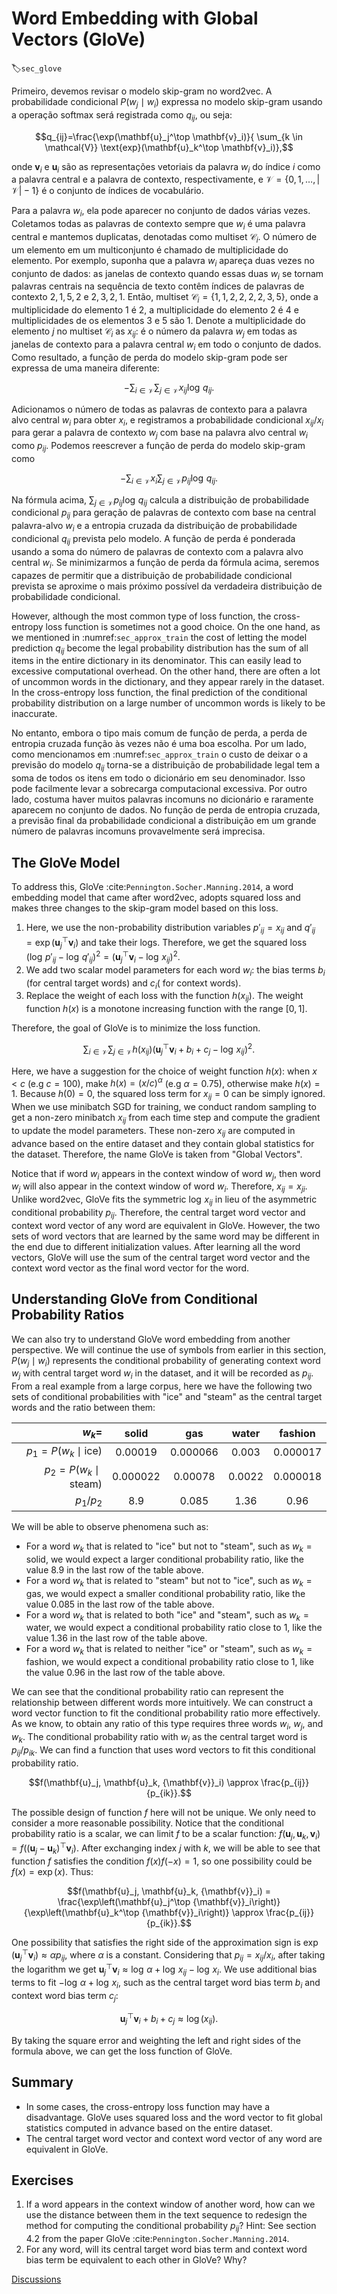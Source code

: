 # Word Embedding with Global Vectors (GloVe)
:label:`sec_glove`

Primeiro, devemos revisar o modelo skip-gram no word2vec. A probabilidade condicional $P(w_j\mid w_i)$ expressa no modelo skip-gram usando a operação softmax será registrada como $q_{ij}$, ou seja:

$$q_{ij}=\frac{\exp(\mathbf{u}_j^\top \mathbf{v}_i)}{ \sum_{k \in \mathcal{V}} \text{exp}(\mathbf{u}_k^\top \mathbf{v}_i)},$$

onde $\mathbf{v}_i$ e $\mathbf{u}_i$ são as representações vetoriais da palavra $w_i$ do índice $i$ como a palavra central e a palavra de contexto, respectivamente, e $\mathcal{V} = \{0, 1, \ldots, |\mathcal{V}|-1\}$ é o conjunto de índices de vocabulário.

Para a palavra $w_i$, ela pode aparecer no conjunto de dados várias vezes. Coletamos todas as palavras de contexto sempre que $w_i$ é uma palavra central e mantemos duplicatas, denotadas como multiset $\mathcal{C}_i$. O número de um elemento em um multiconjunto é chamado de multiplicidade do elemento. Por exemplo, suponha que a palavra $w_i$ apareça duas vezes no conjunto de dados: as janelas de contexto quando essas duas $w_i$ se tornam palavras centrais na sequência de texto contêm índices de palavras de contexto $2, 1, 5, 2$ e $2, 3, 2, 1$. Então, multiset $\mathcal{C}_i = \{1, 1, 2, 2, 2, 2, 3, 5\}$, onde a multiplicidade do elemento 1 é 2, a multiplicidade do elemento 2 é 4 e multiplicidades de os elementos 3 e 5 são 1. Denote a multiplicidade do elemento $j$ no multiset $\mathcal{C}_i$ as $x_{ij}$: é o número da palavra $w_j$ em todas as janelas de contexto para a palavra central $w_i$ em todo o conjunto de dados. Como resultado, a função de perda do modelo skip-gram pode ser expressa de uma maneira diferente:

$$-\sum_{i\in\mathcal{V}}\sum_{j\in\mathcal{V}} x_{ij} \log\,q_{ij}.$$

Adicionamos o número de todas as palavras de contexto para a palavra alvo central $w_i$ para obter $x_i$, e registramos a probabilidade condicional $x_{ij}/x_i$ para gerar a palavra de contexto $w_j$ com base na palavra alvo central $w_i$ como $p_{ij}$. Podemos reescrever a função de perda do modelo skip-gram como

$$-\sum_{i\in\mathcal{V}} x_i \sum_{j\in\mathcal{V}} p_{ij} \log\,q_{ij}.$$

Na fórmula acima, $\sum_{j\in\mathcal{V}} p_{ij} \log\,q_{ij}$ calcula a distribuição de probabilidade condicional $p_{ij}$ para geração de palavras de contexto com base na central palavra-alvo $w_i$ e a entropia cruzada da distribuição de probabilidade condicional $q_{ij}$ prevista pelo modelo. A função de perda é ponderada usando a soma do número de palavras de contexto com a palavra alvo central $w_i$. Se minimizarmos a função de perda da fórmula acima, seremos capazes de permitir que a distribuição de probabilidade condicional prevista se aproxime o mais próximo possível da verdadeira distribuição de probabilidade condicional.

However, although the most common type of loss function, the cross-entropy loss
function is sometimes not a good choice. On the one hand, as we mentioned in
:numref:`sec_approx_train`
the cost of letting the
model prediction $q_{ij}$ become the legal probability distribution has the sum
of all items in the entire dictionary in its denominator. This can easily lead
to excessive computational overhead. On the other hand, there are often a lot of
uncommon words in the dictionary, and they appear rarely in the dataset. In the
cross-entropy loss function, the final prediction of the conditional probability
distribution on a large number of uncommon words is likely to be inaccurate.

No entanto, embora o tipo mais comum de função de perda, a perda de entropia cruzada
função às vezes não é uma boa escolha. Por um lado, como mencionamos em
:numref:`sec_approx_train`
o custo de deixar o
a previsão do modelo $q_{ij}$ torna-se a distribuição de probabilidade legal tem a soma
de todos os itens em todo o dicionário em seu denominador. Isso pode facilmente levar
a sobrecarga computacional excessiva. Por outro lado, costuma haver muitos
palavras incomuns no dicionário e raramente aparecem no conjunto de dados. No
função de perda de entropia cruzada, a previsão final da probabilidade condicional
a distribuição em um grande número de palavras incomuns provavelmente será imprecisa.



## The GloVe Model

To address this, GloVe :cite:`Pennington.Socher.Manning.2014`, a word embedding model that came after word2vec, adopts
squared loss and makes three changes to the skip-gram model based on this loss.

1. Here, we use the non-probability distribution variables $p'_{ij}=x_{ij}$ and $q'_{ij}=\exp(\mathbf{u}_j^\top \mathbf{v}_i)$ and take their logs. Therefore, we get the squared loss $\left(\log\,p'_{ij} - \log\,q'_{ij}\right)^2 = \left(\mathbf{u}_j^\top \mathbf{v}_i - \log\,x_{ij}\right)^2$.
2. We add two scalar model parameters for each word $w_i$: the bias terms $b_i$ (for central target words) and $c_i$( for context words).
3. Replace the weight of each loss with the function $h(x_{ij})$. The weight function $h(x)$ is a monotone increasing function with the range $[0, 1]$.

Therefore, the goal of GloVe is to minimize the loss function.

$$\sum_{i\in\mathcal{V}} \sum_{j\in\mathcal{V}} h(x_{ij}) \left(\mathbf{u}_j^\top \mathbf{v}_i + b_i + c_j - \log\,x_{ij}\right)^2.$$

Here, we have a suggestion for the choice of weight function $h(x)$: when $x < c$ (e.g $c = 100$), make $h(x) = (x/c) ^\alpha$ (e.g $\alpha = 0.75$), otherwise make $h(x) = 1$. Because $h(0)=0$, the squared loss term for $x_{ij}=0$ can be simply ignored. When we use minibatch SGD for training, we conduct random sampling to get a non-zero minibatch $x_{ij}$ from each time step and compute the gradient to update the model parameters. These non-zero $x_{ij}$ are computed in advance based on the entire dataset and they contain global statistics for the dataset. Therefore, the name GloVe is taken from "Global Vectors".

Notice that if word $w_i$ appears in the context window of word $w_j$, then word $w_j$ will also appear in the context window of word $w_i$. Therefore, $x_{ij}=x_{ji}$. Unlike word2vec, GloVe fits the symmetric $\log\, x_{ij}$ in lieu of the asymmetric conditional probability $p_{ij}$. Therefore, the central target word vector and context word vector of any word are equivalent in GloVe. However, the two sets of word vectors that are learned by the same word may be different in the end due to different initialization values. After learning all the word vectors, GloVe will use the sum of the central target word vector and the context word vector as the final word vector for the word.


## Understanding GloVe from Conditional Probability Ratios

We can also try to understand GloVe word embedding from another perspective. We will continue the use of symbols from earlier in this section, $P(w_j \mid w_i)$ represents the conditional probability of generating context word $w_j$ with central target word $w_i$ in the dataset, and it will be recorded as $p_{ij}$. From a real example from a large corpus, here we have the following two sets of conditional probabilities with "ice" and "steam" as the central target words and the ratio between them:

|$w_k$=|solid|gas|water|fashion|
|--:|:-:|:-:|:-:|:-:|
|$p_1=P(w_k\mid \text{ice})$|0.00019|0.000066|0.003|0.000017|
|$p_2=P(w_k\mid\text{steam})$|0.000022|0.00078|0.0022|0.000018|
|$p_1/p_2$|8.9|0.085|1.36|0.96|

We will be able to observe phenomena such as:

* For a word $w_k$ that is related to "ice" but not to "steam", such as $w_k=\text{solid}$, we would expect a larger conditional probability ratio, like the value 8.9 in the last row of the table above.
* For a word $w_k$ that is related to "steam" but not to "ice", such as $w_k=\text{gas}$, we would expect a smaller conditional probability ratio, like the value 0.085 in the last row of the table above.
* For a word $w_k$ that is related to both "ice" and "steam", such as $w_k=\text{water}$, we would expect a conditional probability ratio close to 1, like the value 1.36 in the last row of the table above.
* For a word $w_k$ that is related to neither "ice" or "steam", such as $w_k=\text{fashion}$, we would expect a conditional probability ratio close to 1, like the value 0.96 in the last row of the table above.

We can see that the conditional probability ratio can represent the relationship between different words more intuitively. We can construct a word vector function to fit the conditional probability ratio more effectively. As we know, to obtain any ratio of this type requires three words $w_i$, $w_j$, and $w_k$. The conditional probability ratio with $w_i$ as the central target word is ${p_{ij}}/{p_{ik}}$. We can find a function that uses word vectors to fit this conditional probability ratio.

$$f(\mathbf{u}_j, \mathbf{u}_k, {\mathbf{v}}_i) \approx \frac{p_{ij}}{p_{ik}}.$$

The possible design of function $f$ here will not be unique. We only need to consider a more reasonable possibility. Notice that the conditional probability ratio is a scalar, we can limit $f$ to be a scalar function: $f(\mathbf{u}_j, \mathbf{u}_k, {\mathbf{v}}_i) = f\left((\mathbf{u}_j - \mathbf{u}_k)^\top {\mathbf{v}}_i\right)$. After exchanging index $j$ with $k$, we will be able to see that function $f$ satisfies the condition $f(x)f(-x)=1$, so one possibility could be $f(x)=\exp(x)$. Thus:

$$f(\mathbf{u}_j, \mathbf{u}_k, {\mathbf{v}}_i) = \frac{\exp\left(\mathbf{u}_j^\top {\mathbf{v}}_i\right)}{\exp\left(\mathbf{u}_k^\top {\mathbf{v}}_i\right)} \approx \frac{p_{ij}}{p_{ik}}.$$

One possibility that satisfies the right side of the approximation sign is $\exp\left(\mathbf{u}_j^\top {\mathbf{v}}_i\right) \approx \alpha p_{ij}$, where $\alpha$ is a constant. Considering that $p_{ij}=x_{ij}/x_i$, after taking the logarithm we get $\mathbf{u}_j^\top {\mathbf{v}}_i \approx \log\,\alpha + \log\,x_{ij} - \log\,x_i$. We use additional bias terms to fit $- \log\, \alpha + \log\, x_i$, such as the central target word bias term $b_i$ and context word bias term $c_j$:

$$\mathbf{u}_j^\top \mathbf{v}_i + b_i + c_j \approx \log(x_{ij}).$$

By taking the square error and weighting the left and right sides of the formula above, we can get the loss function of GloVe.


## Summary

* In some cases, the cross-entropy loss function may have a disadvantage. GloVe uses squared loss and the word vector to fit global statistics computed in advance based on the entire dataset.
* The central target word vector and context word vector of any word are equivalent in GloVe.


## Exercises

1. If a word appears in the context window of another word, how can we use the
  distance between them in the text sequence to redesign the method for
  computing the conditional probability $p_{ij}$? Hint: See section 4.2 from the
  paper GloVe :cite:`Pennington.Socher.Manning.2014`.
1. For any word, will its central target word bias term and context word bias term be equivalent to each other in GloVe? Why?


[Discussions](https://discuss.d2l.ai/t/385)
<!--stackedit_data:
eyJoaXN0b3J5IjpbMTA5MjE3ODUsLTEwMTc4NzYyODFdfQ==
-->